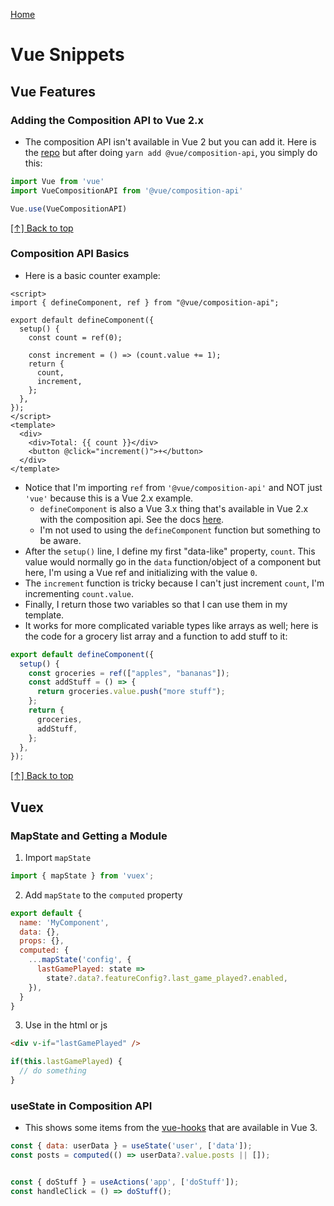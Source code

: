 <a name="top"></a>

[Home](https://github.com/coolinmc6/front-end-dev)

# Vue Snippets

## Vue Features

### Adding the Composition API to Vue 2.x
- The composition API isn't available in Vue 2 but you can add it. Here is the [repo](https://github.com/vuejs/composition-api/blob/main/README.md)
but after doing `yarn add @vue/composition-api`, you simply do this: 

```js
import Vue from 'vue'
import VueCompositionAPI from '@vue/composition-api'

Vue.use(VueCompositionAPI)
```

[[↑] Back to top](#top)

### Composition API Basics
- Here is a basic counter example:

```vue
<script>
import { defineComponent, ref } from "@vue/composition-api";

export default defineComponent({
  setup() {
    const count = ref(0);

    const increment = () => (count.value += 1);
    return {
      count,
      increment,
    };
  },
});
</script>
<template>
  <div>
    <div>Total: {{ count }}</div>
    <button @click="increment()">+</button>
  </div>
</template>
```
- Notice that I'm importing `ref` from `'@vue/composition-api'` and NOT just `'vue'` because this is a Vue 2.x
example.
  - `defineComponent` is also a Vue 3.x thing that's available in Vue 2.x with the composition api. See the
  docs [here](https://v3.vuejs.org/api/global-api.html#definecomponent).
  - I'm not used to using the `defineComponent` function but something to be aware.
- After the `setup()` line, I define my first "data-like" property, `count`. This value would normally go in the
`data` function/object of a component but here, I'm using a Vue ref and initializing with the value `0`.
- The `increment` function is tricky because I can't just increment `count`, I'm incrementing `count.value`.
- Finally, I return those two variables so that I can use them in my template.
- It works for more complicated variable types like arrays as well; here is the code for a grocery list array
and a function to add stuff to it:
```js
export default defineComponent({
  setup() {
    const groceries = ref(["apples", "bananas"]);
    const addStuff = () => {
      return groceries.value.push("more stuff");
    };
    return {
      groceries,
      addStuff,
    };
  },
});
```
[[↑] Back to top](#top)

## Vuex

### MapState and Getting a Module

1. Import `mapState`

```js
import { mapState } from 'vuex';
```

2. Add `mapState` to the `computed` property

```js
export default {
  name: 'MyComponent',
  data: {},
  props: {},
  computed: {
    ...mapState('config', {
      lastGamePlayed: state =>
        state?.data?.featureConfig?.last_game_played?.enabled,
    }),
  }
}
```

3. Use in the html or js

```html
<div v-if="lastGamePlayed" />
```

```js
if(this.lastGamePlayed) {
  // do something
}
```

### useState in Composition API

- This shows some items from the [vue-hooks](https://github.com/u3u/vue-hooks) that are available
in Vue 3.

```js
const { data: userData } = useState('user', ['data']);
const posts = computed(() => userData?.value.posts || []);


const { doStuff } = useActions('app', ['doStuff']);
const handleClick = () => doStuff();
```

